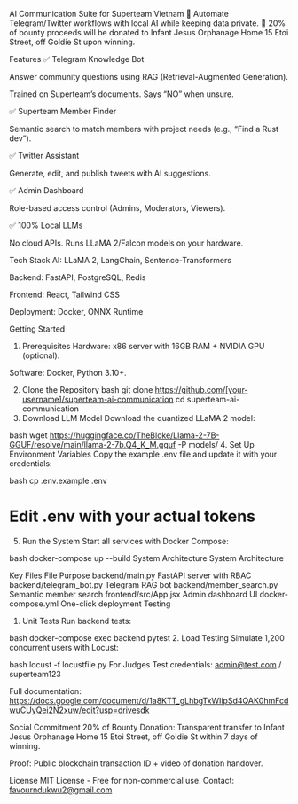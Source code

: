 AI Communication Suite for Superteam Vietnam
🚀 Automate Telegram/Twitter workflows with local AI while keeping data private.
🤝 20% of bounty proceeds will be donated to Infant Jesus Orphanage Home
15 Etoi Street, off Goldie St upon winning.

Features
✅ Telegram Knowledge Bot

Answer community questions using RAG (Retrieval-Augmented Generation).

Trained on Superteam’s documents. Says “NO” when unsure.

✅ Superteam Member Finder

Semantic search to match members with project needs (e.g., “Find a Rust dev”).

✅ Twitter Assistant

Generate, edit, and publish tweets with AI suggestions.

✅ Admin Dashboard

Role-based access control (Admins, Moderators, Viewers).

✅ 100% Local LLMs

No cloud APIs. Runs LLaMA 2/Falcon models on your hardware.

Tech Stack
AI: LLaMA 2, LangChain, Sentence-Transformers

Backend: FastAPI, PostgreSQL, Redis

Frontend: React, Tailwind CSS

Deployment: Docker, ONNX Runtime

Getting Started
1. Prerequisites
Hardware: x86 server with 16GB RAM + NVIDIA GPU (optional).

Software: Docker, Python 3.10+.

2. Clone the Repository
bash
git clone https://github.com/[your-username]/superteam-ai-communication
cd superteam-ai-communication
3. Download LLM Model
Download the quantized LLaMA 2 model:

bash
wget https://huggingface.co/TheBloke/Llama-2-7B-GGUF/resolve/main/llama-2-7b.Q4_K_M.gguf -P models/
4. Set Up Environment Variables
Copy the example .env file and update it with your credentials:

bash
cp .env.example .env
# Edit .env with your actual tokens
5. Run the System
Start all services with Docker Compose:

bash
docker-compose up --build
System Architecture
System Architecture

Key Files
File	Purpose
backend/main.py	FastAPI server with RBAC
backend/telegram_bot.py	Telegram RAG bot
backend/member_search.py	Semantic member search
frontend/src/App.jsx	Admin dashboard UI
docker-compose.yml	One-click deployment
Testing
1. Unit Tests
Run backend tests:

bash
docker-compose exec backend pytest
2. Load Testing
Simulate 1,200 concurrent users with Locust:

bash
locust -f locustfile.py
For Judges
Test credentials: admin@test.com / superteam123


Full documentation: https://docs.google.com/document/d/1a8KTT_gLhbgTxWIipSd4QAK0hmFcdwuCUyQei2N2xuw/edit?usp=drivesdk

Social Commitment
20% of Bounty Donation: Transparent transfer to Infant Jesus Orphanage Home
15 Etoi Street, off Goldie St within 7 days of winning.

Proof: Public blockchain transaction ID + video of donation handover.

License
MIT License - Free for non-commercial use.
Contact: favourndukwu2@gmail.com
